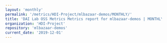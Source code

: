 ```yaml
---
layout: 'monthly'
permalink: '/metrics/HDI-Project/mlbazaar-demos/MONTHLY/'
title: 'DAI Lab OSS Metrics Metrics report for mlbazaar-demos | MONTHLY-REPORT-2019-12-01'
organization: 'HDI-Project'
repository: 'mlbazaar-demos'
current_date: '2019-12-01'
---
```

